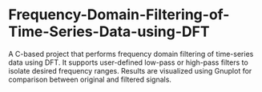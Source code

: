 # Frequency-Domain-Filtering-of-Time-Series-Data-using-DFT
A C-based project that performs frequency domain filtering of time-series data using DFT. It supports user-defined low-pass or high-pass filters to isolate desired frequency ranges. Results are visualized using Gnuplot for comparison between original and filtered signals.
